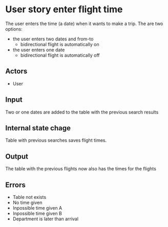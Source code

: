 # User story enter flight time

The user enters the time (a date) when it wants to make a trip. 
The are two options:
- the user enters two dates and from-to
  - bidirectional flight is automatically on
- the user enters one date
  - bidirectional flight is automatically off

## Actors 

+ User

## Input

Two or one dates are added to the table with the previous search results

## Internal state chage 

Table with previous searches saves flight times.

## Output

The table with the previous flights now also has the times for the flights

## Errors

+ Table not exists
+ No time given
+ Inpossible time given A
+ Inpossible time given B
+ Department is later than arrival